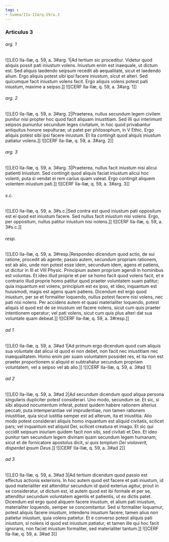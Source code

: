 ```yaml
---
tags : 
- Summa/IIa-IIæ/q.59/a.3
---
```


### Articulus 3

###### arg. 1
![[LEO IIa-IIæ, q. 59, a. 3#arg. 1|Ad tertium sic proceditur. Videtur quod aliquis possit pati iniustum volens. Iniustum enim est inaequale, ut dictum est. Sed aliquis laedendo seipsum recedit ab aequalitate, sicut et laedendo alium. Ergo aliquis potest sibi ipsi facere iniustum, sicut et alteri. Sed quicumque facit iniustum volens facit. Ergo aliquis volens potest pati iniustum, maxime a seipso.]]
![[CERF IIa-IIæ, q. 59, a. 3#arg. 1]]

###### arg. 2
![[LEO IIa-IIæ, q. 59, a. 3#arg. 2|Praeterea, nullus secundum legem civilem punitur nisi propter hoc quod facit aliquam iniustitiam. Sed illi qui interimunt seipsos puniuntur secundum leges civitatum, in hoc quod privabantur antiquitus honore sepulturae; ut patet per philosophum, in V Ethic. Ergo aliquis potest sibi ipsi facere iniustum. Et ita contingit quod aliquis iniustum patiatur volens.]]
![[CERF IIa-IIæ, q. 59, a. 3#arg. 2]]

###### arg. 3
![[LEO IIa-IIæ, q. 59, a. 3#arg. 3|Praeterea, nullus facit iniustum nisi alicui patienti iniustum. Sed contingit quod aliquis faciat iniustum alicui hoc volenti, puta si vendat ei rem carius quam valeat. Ergo contingit aliquem volentem iniustum pati.]]
![[CERF IIa-IIæ, q. 59, a. 3#arg. 3]]

###### s.c.
![[LEO IIa-IIæ, q. 59, a. 3#s.c.|Sed contra est quod iniustum pati oppositum est ei quod est iniustum facere. Sed nullus facit iniustum nisi volens. Ergo, per oppositum, nullus patitur iniustum nisi nolens.]]
![[CERF IIa-IIæ, q. 59, a. 3#s.c.]]

###### resp.
![[LEO IIa-IIæ, q. 59, a. 3#resp.|Respondeo dicendum quod actio, de sui ratione, procedit ab agente; passio autem, secundum propriam rationem, est ab alio, unde non potest esse idem, secundum idem, agens et patiens, ut dicitur in III et VIII Physic. Principium autem proprium agendi in hominibus est voluntas. Et ideo illud proprie et per se homo facit quod volens facit, et e contrario illud proprie homo patitur quod praeter voluntatem suam patitur; quia inquantum est volens, principium est ex ipso, et ideo, inquantum est huiusmodi, magis est agens quam patiens. Dicendum est ergo quod iniustum, per se et formaliter loquendo, nullus potest facere nisi volens, nec pati nisi nolens. Per accidens autem et quasi materialiter loquendo, potest aliquis id quod est de se iniustum vel facere nolens, sicut cum quis praeter intentionem operatur; vel pati volens, sicut cum quis plus alteri dat sua voluntate quam debeat.]]
![[CERF IIa-IIæ, q. 59, a. 3#resp.]]

###### ad 1
![[LEO IIa-IIæ, q. 59, a. 3#ad 1|Ad primum ergo dicendum quod cum aliquis sua voluntate dat alicui id quod ei non debet, non facit nec iniustitiam nec inaequalitatem. Homo enim per suam voluntatem possidet res, et ita non est praeter proportionem si aliquid ei subtrahatur secundum propriam voluntatem, vel a seipso vel ab alio.]]
![[CERF IIa-IIæ, q. 59, a. 3#ad 1]]

###### ad 2
![[LEO IIa-IIæ, q. 59, a. 3#ad 2|Ad secundum dicendum quod aliqua persona singularis dupliciter potest considerari. Uno modo, secundum se. Et sic, si sibi aliquod nocumentum inferat, potest quidem habere rationem alterius peccati, puta intemperantiae vel imprudentiae, non tamen rationem iniustitiae, quia sicut iustitia semper est ad alterum, ita et iniustitia. Alio modo potest considerari aliquis homo inquantum est aliquid civitatis, scilicet pars; vel inquantum est aliquid Dei, scilicet creatura et imago. Et sic qui occidit seipsum iniuriam quidem facit non sibi, sed civitati et Deo. Et ideo punitur tam secundum legem divinam quam secundum legem humanam, sicut et de fornicatore apostolus dicit, *si quis templum Dei violaverit, disperdet ipsum Deus*.]]
![[CERF IIa-IIæ, q. 59, a. 3#ad 2]]

###### ad 3
![[LEO IIa-IIæ, q. 59, a. 3#ad 3|Ad tertium dicendum quod passio est effectus actionis exterioris. In hoc autem quod est facere et pati iniustum, id quod materialiter est attenditur secundum id quod exterius agitur, prout in se consideratur, ut dictum est, id autem quod est ibi formale et per se, attenditur secundum voluntatem agentis et patientis, ut ex dictis patet. Dicendum est ergo quod aliquem facere iniustum, et alium pati iniustum, materialiter loquendo, semper se concomitantur. Sed si formaliter loquamur, potest aliquis facere iniustum, intendens iniustum facere, tamen alius non patietur iniustum, quia volens patietur. Et e converso potest aliquis pati iniustum, si nolens id quod est iniustum patiatur, et tamen ille qui hoc facit ignorans, non faciet iniustum formaliter, sed materialiter tantum.]]
![[CERF IIa-IIæ, q. 59, a. 3#ad 3]]

